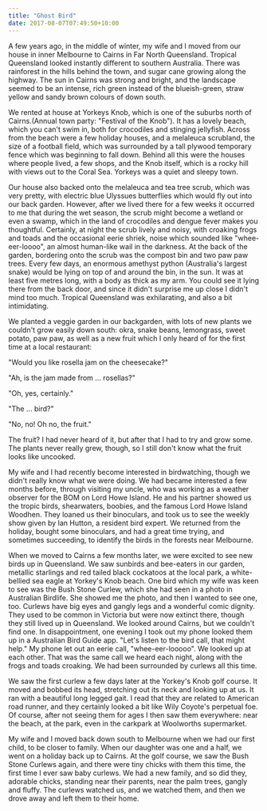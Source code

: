 ```yaml
---
title: "Ghost Bird"
date: 2017-08-07T07:49:50+10:00
---
```

A few years ago, in the middle of winter, my wife and I moved from our house in inner Melbourne to Cairns in Far North Queensland.  Tropical Queensland looked instantly different to southern Australia. There was rainforest in the hills behind the town, and sugar cane growing along the highway. The sun in Cairns was strong and bright, and the landscape seemed to be an intense, rich green instead of the blueish-green, straw yellow and sandy brown colours of down south.

We rented at house at Yorkeys Knob, which is one of the suburbs north of Cairns.(Annual town party: "Festival of the Knob"). It has a lovely beach, which you can't swim in, both for crocodiles and stinging jellyfish. Across from the beach were a few holiday houses, and a melaleuca scrubland, the size of a football field, which was surrounded by a tall plywood temporary fence which was beginning to fall down. Behind all this were the houses where people lived, a few shops, and the Knob itself, which is a rocky hill with views out to the Coral Sea. Yorkeys was a quiet and sleepy town.

Our house also backed onto the melaleuca and tea tree scrub, which was very pretty, with electric blue Ulyssues butterflies which would fly out into our back garden. However, after we lived there for a few weeks it occurred to me that during the wet season, the scrub might become a wetland or even a swamp, which in the land of crocodiles and dengue fever makes you thoughtful. Certainly, at night the scrub lively and noisy, with croaking frogs and toads and the occasional eerie shriek, noise which sounded like "whee-eer-loooo", an almost human-like wail in the darkness. At the back of the garden, bordering onto the scrub was the compost bin and two paw paw trees. Every few days, an enormous amethyst python (Australia's largest snake) would be lying on top of and around the bin, in the sun. It was at least five metres long, with a body as thick as my arm. You could see it lying there from the back door, and since it didn't surprise me up close I didn't mind too much. Tropical Queensland was exhilarating, and also a bit intimidating.

We planted a veggie garden in our backgarden, with lots of new plants we couldn't grow easily down south: okra, snake beans, lemongrass, sweet potato, paw paw, as well as a new fruit which I only heard of for the first time at a local restaurant:

  "Would you like rosella jam on the cheesecake?"

  "Ah, is the jam made from ... rosellas?"

  "Oh, yes, certainly."

  "The ... bird?"

  "No, no! Oh no, the fruit."


The fruit? I had never heard of it, but after that I had to try and grow some. The plants never really grew, though, so I still don't know what the fruit looks like uncooked.

My wife and I had recently become interested in birdwatching, though we didn't really know what we were doing. We had became interested a few months before, through visiting my uncle, who was working as a weather observer for the BOM on Lord Howe Island. He and his partner showed us the tropic birds, shearwaters, boobies, and the famous Lord Howe Island Woodhen. They loaned us their binoculars, and took us to see the weekly show given by Ian Hutton, a resident bird expert. We returned from the holiday, bought some binoculars, and had a great time trying, and sometimes succeeding, to identify the birds in the forests near Melbourne.

When we moved to Cairns a few months later, we were excited to see new birds up in Queensland. We saw sunbirds and bee-eaters in our garden, metallic starlings and red tailed black cockatoos at the local park, a white-bellied sea eagle at Yorkey's Knob beach. One bird which my wife was keen to see was the Bush Stone Curlew, which she had seen in a photo in Australian Birdlife. She showed me the photo, and then I wanted to see one, too. Curlews have big eyes and gangly legs and a wonderful comic dignity. They used to be common in Victoria but were now extinct there, though they still lived up in Queensland. We looked around Cairns, but we couldn't find one. In disappointment, one evening I took out my phone looked them up in a Australian Bird Guide app. "Let's listen to the bird call, that might help." My phone let out an eerie call, "whee-eer-looooo". We looked up at each other. That was the same call we heard each night, along with the frogs and toads croaking. We had been surrounded by curlews all this time.

We saw the first curlew a few days later at the Yorkey's Knob golf course. It moved and bobbed its head, stretching out its neck and looking up at us. It ran with a beautiful long legged gait. I read that they are related to American road runner, and they certainly looked a bit like Wily Coyote's perpetual foe. Of course, after not seeing them for ages I then saw them everywhere: near the beach, at the park, even in the carkpark at Woolworths supermarket.

My wife and I moved back down south to Melbourne when we had our first child, to be closer to family. When our daughter was one and a half, we went on a holiday back up to Cairns. At the golf course, we saw the Bush Stone Curlews again, and there were tiny chicks with them this time, the first time I ever saw baby curlews. We had a new family, and so did they, adorable chicks, standing near their parents, near the palm trees, gangly and fluffy. The curlews watched us, and we watched them, and then we drove away and left them to their home.


